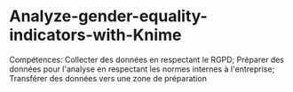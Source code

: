 # Analyze-gender-equality-indicators-with-Knime
Compétences:
Collecter des données en respectant le RGPD; Préparer des données pour l'analyse en respectant les normes internes à l'entreprise; Transférer des données vers une zone de préparation

